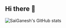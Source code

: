 ## Hi there 👋

![SaiGanesh's GitHub stats](https://github-readme-stats.vercel.app/api?username=SaiGaneshGupta6&show_icons=true&theme=radical&count_private=true)
